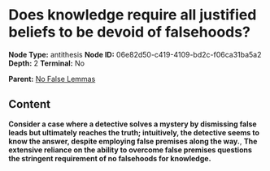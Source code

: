 # Does knowledge require all justified beliefs to be devoid of falsehoods?

**Node Type:** antithesis
**Node ID:** 06e82d50-c419-4109-bd2c-f06ca31ba5a2
**Depth:** 2
**Terminal:** No

**Parent:** [No False Lemmas](no-false-lemmas.md)

## Content

**Consider a case where a detective solves a mystery by dismissing false leads but ultimately reaches the truth; intuitively, the detective seems to know the answer, despite employing false premises along the way.**, **The extensive reliance on the ability to overcome false premises questions the stringent requirement of no falsehoods for knowledge.**
